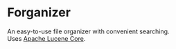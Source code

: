 # Forganizer
An easy-to-use file organizer with convenient searching.  
Uses [Apache Lucene Core](http://lucene.apache.org/core/).  
